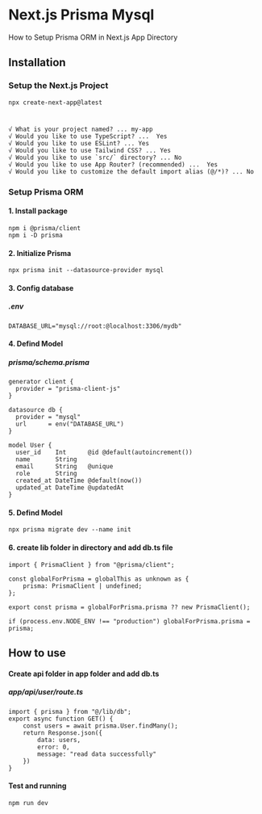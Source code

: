 # Next.js Prisma Mysql
How to Setup Prisma ORM in Next.js App Directory

## Installation
###  Setup the Next.js Project
    
    npx create-next-app@latest

#
    √ What is your project named? ... my-app
    √ Would you like to use TypeScript? ...  Yes
    √ Would you like to use ESLint? ... Yes
    √ Would you like to use Tailwind CSS? ... Yes
    √ Would you like to use `src/` directory? ... No 
    √ Would you like to use App Router? (recommended) ...  Yes
    √ Would you like to customize the default import alias (@/*)? ... No 

###  Setup Prisma ORM
#### 1. Install package 
    npm i @prisma/client
    npm i -D prisma
#### 2. Initialize Prisma
    npx prisma init --datasource-provider mysql
#### 3. Config database
##### .env
    DATABASE_URL="mysql://root:@localhost:3306/mydb"

#### 4. Defind Model
##### prisma/schema.prisma    
    generator client {
      provider = "prisma-client-js"
    }
    
    datasource db {
      provider = "mysql"
      url      = env("DATABASE_URL")
    }
    
    model User {
      user_id    Int      @id @default(autoincrement())
      name       String
      email      String   @unique
      role       String
      created_at DateTime @default(now())
      updated_at DateTime @updatedAt
    }
#### 5. Defind Model
    npx prisma migrate dev --name init
#### 6.  create  lib folder in  directory and add  db.ts file
    import { PrismaClient } from "@prisma/client";
    
    const globalForPrisma = globalThis as unknown as {
        prisma: PrismaClient | undefined;
    };
    
    export const prisma = globalForPrisma.prisma ?? new PrismaClient();
    
    if (process.env.NODE_ENV !== "production") globalForPrisma.prisma = prisma;
## How to use
#### Create  api folder in app folder and add db.ts
##### app/api/user/route.ts
    import { prisma } from "@/lib/db";
    export async function GET() {
        const users = await prisma.User.findMany();
        return Response.json({
            data: users,
            error: 0,
            message: "read data successfully"
        })
    }
#### Test and running
    npm run dev

